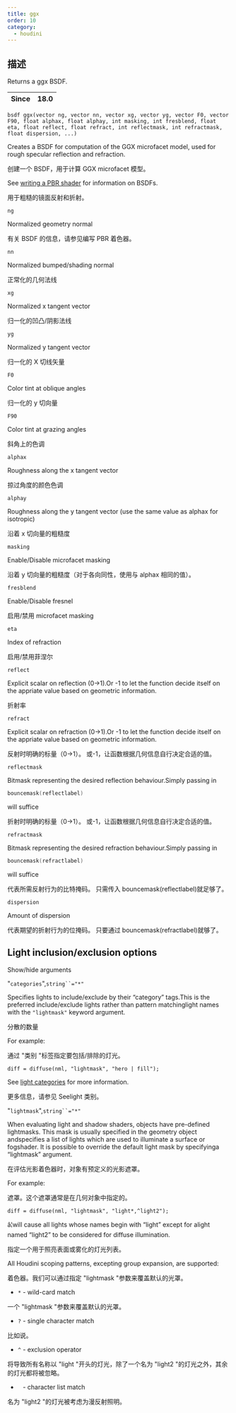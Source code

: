 ```yaml
---
title: ggx
order: 10
category:
  - houdini
---
```

    
## 描述

Returns a ggx BSDF.

| Since | 18.0 |
| ----- | ---- |

`bsdf ggx(vector ng, vector nn, vector xg, vector yg, vector F0, vector F90, float alphax, float alphay, int masking, int fresblend, float eta, float reflect, float refract, int reflectmask, int refractmask, float dispersion, ...)`

Creates a BSDF for computation of the GGX microfacet model, used for rough
specular reflection and refraction.

创建一个 BSDF，用于计算 GGX microfacet 模型。

See [writing a PBR shader](../pbr.html) for information on BSDFs.

用于粗糙的镜面反射和折射。

`ng`

Normalized geometry normal

有关 BSDF 的信息，请参见编写 PBR 着色器。

`nn`

Normalized bumped/shading normal

正常化的几何法线

`xg`

Normalized x tangent vector

归一化的凹凸/阴影法线

`yg`

Normalized y tangent vector

归一化的 X 切线矢量

`F0`

Color tint at oblique angles

归一化的 y 切向量

`F90`

Color tint at grazing angles

斜角上的色调

`alphax`

Roughness along the x tangent vector

掠过角度的颜色色调

`alphay`

Roughness along the y tangent vector (use the same value as alphax for
isotropic)

沿着 x 切向量的粗糙度

`masking`

Enable/Disable microfacet masking

沿着 y 切向量的粗糙度（对于各向同性，使用与 alphax 相同的值）。

`fresblend`

Enable/Disable fresnel

启用/禁用 microfacet masking

`eta`

Index of refraction

启用/禁用菲涅尔

`reflect`

Explicit scalar on reflection (0->1).Or -1 to let the function decide itself
on the appriate value based on geometric information.

折射率

`refract`

Explicit scalar on refraction (0->1).Or -1 to let the function decide itself
on the appriate value based on geometric information.

反射时明确的标量（0->1）。 或-1，让函数根据几何信息自行决定合适的值。

`reflectmask`

Bitmask representing the desired reflection behaviour.Simply passing in

```c
bouncemask(reflectlabel)
```

will suffice

折射时明确的标量（0->1）。 或-1，让函数根据几何信息自行决定合适的值。

`refractmask`

Bitmask representing the desired refraction behaviour.Simply passing in

```c
bouncemask(refractlabel)
```

will suffice

代表所需反射行为的比特掩码。 只需传入 bouncemask(reflectlabel)就足够了。

`dispersion`

Amount of dispersion

代表期望的折射行为的位掩码。 只要通过 bouncemask(refractlabel)就够了。

## Light inclusion/exclusion options

Show/hide arguments

"`categories`",` string``="*" `

Specifies lights to include/exclude by their “category” tags.This is the
preferred include/exclude lights rather than pattern matchinglight names with
the `"lightmask"` keyword argument.

分散的数量

For example:

通过 "类别 "标签指定要包括/排除的灯光。

    diff = diffuse(nml, "lightmask", "hero | fill");

See [light categories](../../render/lights.html#categories) for more
information.

更多信息，请参见 Seelight 类别。

"`lightmask`",` string``="*" `

When evaluating light and shadow shaders, objects have pre-defined lightmasks.
This mask is usually specified in the geometry object andspecifies a list of
lights which are used to illuminate a surface or fogshader. It is possible to
override the default light mask by specifyinga “lightmask” argument.

在评估光影着色器时，对象有预定义的光影遮罩。

For example:

遮罩。这个遮罩通常是在几何对象中指定的。

    diff = diffuse(nml, "lightmask", "light*,^light2");

â¦will cause all lights whose names begin with “light” except for alight
named “light2” to be considered for diffuse illumination.

指定一个用于照亮表面或雾化的灯光列表。

All Houdini scoping patterns, excepting group expansion, are supported:

着色器。我们可以通过指定 "lightmask "参数来覆盖默认的光罩。

- `*` \- wild-card match

一个 "lightmask "参数来覆盖默认的光罩。

- `?` \- single character match

比如说。

- `^` \- exclusion operator

将导致所有名称以 "light "开头的灯光，除了一个名为 "light2 "的灯光之外，其余的灯光都将被忽略。

- ` ` \- character list match

名为 "light2 "的灯光被考虑为漫反射照明。

